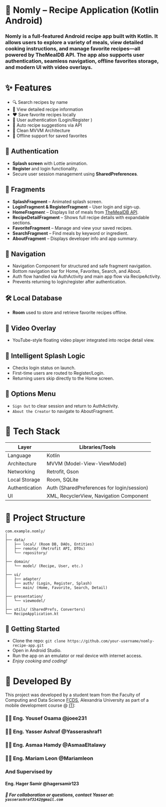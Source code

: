 # 🍲 Nomly – Recipe Application (Kotlin Android)
### **Nomly** is a full-featured Android recipe app built with Kotlin. It allows users to explore a variety of meals, view detailed cooking instructions, and manage favorite recipes—all powered by TheMealDB API. The app also supports user authentication, seamless navigation, offline favorites storage, and modern UI with video overlays.

# ✨ Features
* 🔍 Search recipes by name
* 📝 View detailed recipe information
* ❤️ Save favorite recipes locally
* 👥 User authentication (Login/Register )
* 🔄 Auto recipe suggestions via API
* 🧠 Clean MVVM Architecture
* 💾 Offline support for saved favorites

## 🔐 Authentication
  * **Splash screen** with Lottie animation.
  * **Register** and login functionality.
  * Secure user session management using **SharedPreferences**.
## 📱 Fragments
  * **SplashFragment** – Animated splash screen.
  * **LoginFragment & RegisterFragment** – User login and sign-up.
  * **HomeFragmen**t – Displays list of meals from [TheMealDB API](https://www.themealdb.com/api.php).
  * **RecipeDetailFragment** – Shows full recipe details with expandable sections.
  * **FavoriteFragment** – Manage and view your saved recipes.
  * **SearchFragment** – Find meals by keyword or ingredient.
  * **AboutFragment** – Displays developer info and app summary.
## 🔁 Navigation
  * Navigation Component for structured and safe fragment navigation.
  * Bottom navigation bar for Home, Favorites, Search, and About.
  * Auth flow handled via AuthActivity and main app flow via RecipeActivity.
  * Prevents returning to login/register after authentication.
## 🛠 Local Database
  * **Room** used to store and retrieve favorite recipes offline.
## 🎥 Video Overlay
  * YouTube-style floating video player integrated into recipe detail view.
## 🧭 Intelligent Splash Logic
  * Checks login status on launch.
  * First-time users are routed to Register/Login.
  * Returning users skip directly to the Home screen.
## 📜 Options Menu
  * `Sign Out` to clear session and return to AuthActivity.
  * `About the Creator` to navigate to AboutFragment.

# 🧱 Tech Stack

| Layer           | Libraries/Tools                                   |
|------------------|---------------------------------------------------|
| Language         | Kotlin                                            |
| Architecture     | MVVM (Model-View-ViewModel)                       |
| Networking       | Retrofit, Gson                                    |
| Local Storage    | Room, SQLite                                      |
| Authentication   | Auth (SharedPreferences for login/session)        |
| UI               | XML, RecyclerView, Navigation Component           |

# 📂 Project Structure
```
com.example.nomly/
│
├── data/
│   ├── local/ (Room DB, DAOs, Entities)
│   ├── remote/ (Retrofit API, DTOs)
│   └── repository/
│
├── domain/
│   └── model/ (Recipe, User, etc.)
│
├── ui/
│   ├── adapter/
│   ├── auth/ (Login, Register, Splash)
│   └── main/ (Home, Favorite, Search, Detail)
│
├── presentation/
│   └── viewmodel/
│
├── utils/ (SharedPrefs, Converters)
└── RecipeApplication.kt
```

## 🚀 Getting Started 
  * Clone the repo:
    `git clone https://github.com/your-username/nomly-recipe-app.git` 
  * Open in Android Studio. 
  * Run the app on an emulator or real device with internet access. 
  * *Enjoy cooking and coding!*
  
# 👥 Developed By
This project was developed by a student team from the Faculty of Computing and Data Science [FCDS](https://share.google/Zqfmvs1b6bnfHeTzL), Alexandria University as part of a mobile development course @ [ITI](https://iti.gov.eg/home):

### 👩‍💻 Eng. Yousef Osama @joee231

### 👨‍💻 Eng. Yasser Ashraf @Yasserashraf1

### 👩‍💻 Eng. Asmaa Hamdy @AsmaaEltalawy

### 👨‍💻 Eng. Mariam Leon @Mariamleon

### And Supervised by 
#### Eng. Hager Samir @hagersamir123 

##### 📧 For collaboration or questions, contact Yasser at: `yasserashraf3142@gmail.com`

